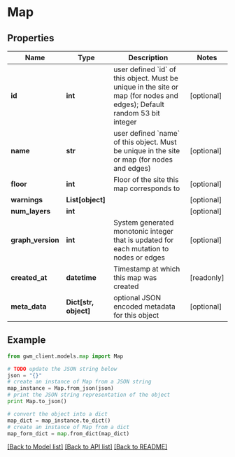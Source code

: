 # Map


## Properties
Name | Type | Description | Notes
------------ | ------------- | ------------- | -------------
**id** | **int** | user defined &#x60;id&#x60; of this object. Must be unique in the site or map (for nodes and edges); Default random 53 bit integer | [optional] 
**name** | **str** | user defined &#x60;name&#x60; of this object. Must be unique in the site or map (for nodes and edges) | [optional] 
**floor** | **int** | Floor of the site this map corresponds to | [optional] 
**warnings** | **List[object]** |  | [optional] 
**num_layers** | **int** |  | [optional] 
**graph_version** | **int** | System generated monotonic integer that is updated for each mutation to nodes or edges  | [optional] 
**created_at** | **datetime** | Timestamp at which this map was created | [readonly] 
**meta_data** | **Dict[str, object]** | optional JSON encoded metadata for this object | [optional] 

## Example

```python
from gwm_client.models.map import Map

# TODO update the JSON string below
json = "{}"
# create an instance of Map from a JSON string
map_instance = Map.from_json(json)
# print the JSON string representation of the object
print Map.to_json()

# convert the object into a dict
map_dict = map_instance.to_dict()
# create an instance of Map from a dict
map_form_dict = map.from_dict(map_dict)
```
[[Back to Model list]](../README.md#documentation-for-models) [[Back to API list]](../README.md#documentation-for-api-endpoints) [[Back to README]](../README.md)



